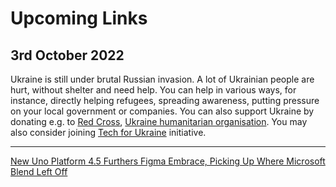 # Upcoming Links

## 3rd October 2022

Ukraine is still under brutal Russian invasion. A lot of Ukrainian people are hurt, without shelter and need help. You can help in various ways, for instance, directly helping refugees, spreading awareness, putting pressure on your local government or companies. You can also support Ukraine by donating e.g. to [Red Cross](https://redcross.org.ua/en/), [Ukraine humanitarian organisation](https://savelife.in.ua/en/donate/). You may also consider joining [Tech for Ukraine](https://techtotherescue.org/tech/tech-for-ukraine) initiative.

---
[New Uno Platform 4.5 Furthers Figma Embrace, Picking Up Where Microsoft Blend Left Off](https://visualstudiomagazine.com/articles/2022/09/23/uno-platform-4-5.aspx)

